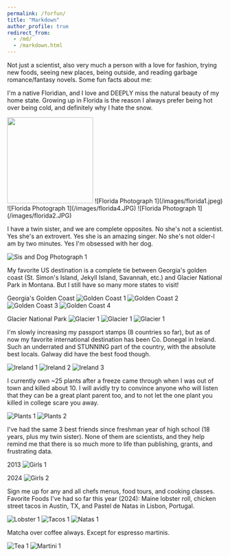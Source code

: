 ```yaml
---
permalink: /forfun/
title: "Markdown"
author_profile: true
redirect_from: 
  - /md/
  - /markdown.html
---
```


Not just a scientist, also very much a person with a love for fashion, trying new foods, seeing new places, being outside, and reading garbage romance/fantasy novels. Some fun facts about me:

I'm a native Floridian, and I love and DEEPLY miss the natural beauty of my home state. Growing up in Florida is the reason I always prefer being hot over being cold, and definitely why I hate the snow.

<img src="/images/florida3.JPG" width="200" height="200" />
![Florida Photograph 1](/images/florida1.jpeg)
![Florida Photograph 1](/images/florida4.JPG)
![Florida Photograph 1](/images/florida2.JPG)

I have a twin sister, and we are complete opposites. No she's not a scientist. Yes she's an extrovert. Yes she is an amazing singer. No she's not older-I am by two minutes. Yes I'm obsessed with her dog.

![Sis and Dog Photograph 1](/images/lizandfreed.jpeg)

My favorite US destination is a complete tie between Georgia's golden coast (St. Simon's Island, Jekyll Island, Savannah, etc.) and Glacier National Park in Montana. But I still have so many more states to visit!

Georgia's Golden Coast
![Golden Coast 1](/images/goldencoast2.JPG)
![Golden Coast 2](/images/goldencoast3.JPG)
![Golden Coast 3](/images/goldencoast1.JPG)
![Golden Coast 4](/images/goldencoast4.JPG)

Glacier National Park
![Glacier 1](/images/glacier1.jpg)
![Glacier 1](/images/glacier2.jpeg)
![Glacier 1](/images/glacier3.jpg)

I'm slowly increasing my passport stamps (8 countries so far), but as of now my favorite international destination has been Co. Donegal in Ireland. Such an underrated and STUNNING part of the country, with the absolute best locals. Galway did have the best food though.

![Ireland 1](/images/Ireland1.jpeg)
![Ireland 2](/images/Ireland2.jpeg)
![Ireland 3](/images/Ireland3.jpeg)

I currently own ~25 plants after a freeze came through when I was out of town and killed about 10. I will avidly try to convince anyone who will listen that they can be a great plant parent too, and to not let the one plant you killed in college scare you away.

![Plants 1](/images/plants1.jpeg)
![Plants 2](/images/plants2.jpeg)

I've had the same 3 best friends since freshman year of high school (18 years, plus my twin sister). None of them are scientists, and they help remind me that there is so much more to life than publishing, grants, and frustrating data.

2013
![Girls 1](/images/girls_old.JPG)

2024
![Girls 2](/images/girls_new.jpeg)

Sign me up for any and all chefs menus, food tours, and cooking classes. Favorite Foods I've had so far this year (2024): Maine lobster roll, chicken street tacos in Austin, TX, and Pastel de Natas in Lisbon, Portugal.

![Lobster 1](/images/lobsterroll.jpeg)
![Tacos 1](/images/tacos.jpeg)
![Natas 1](/images/natas.jpeg)


Matcha over coffee always. Except for espresso martinis.

![Tea 1](/images/tea2.jpeg)
![Martini 1](/images/martini.jpeg)



